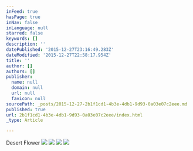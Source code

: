 ```yaml
---
inFeed: true
hasPage: true
inNav: false
inLanguage: null
starred: false
keywords: []
description: ''
datePublished: '2015-12-27T23:16:49.283Z'
dateModified: '2015-12-27T22:58:17.954Z'
title: ''
author: []
authors: []
publisher:
  name: null
  domain: null
  url: null
  favicon: null
sourcePath: _posts/2015-12-27-2b1f1cd1-4b3e-4db1-9d93-0a03e07c2eee.md
published: true
url: 2b1f1cd1-4b3e-4db1-9d93-0a03e07c2eee/index.html
_type: Article

---
```

Desert Flower
![](https://the-grid-user-content.s3-us-west-2.amazonaws.com/3d559737-d793-4304-a58d-56b5e4fe7f5d.jpg)
![](https://the-grid-user-content.s3-us-west-2.amazonaws.com/e9d1cdb0-5d70-456d-ad81-07e6d05cf7bf.jpg)
![](https://the-grid-user-content.s3-us-west-2.amazonaws.com/3d8fdb04-d0aa-43c1-bd3e-d7ff319d107e.jpg)
![](https://the-grid-user-content.s3-us-west-2.amazonaws.com/c5457dc8-1093-495b-aaac-01c5075e4f06.jpg)